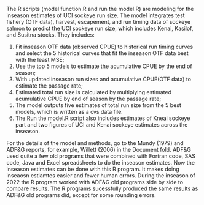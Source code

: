 The R scripts (model function.R and run the model.R) are modeling for the inseason estimates of UCI sockeye run size. The model integrates test fishery (OTF data), harvest, escapement, and run timing data of sockeye salmon to predict the UCI sockeye run size, which includes Kenai, Kasilof, and Susitna stocks. They includes:
1) Fit inseason OTF data (observed CPUE) to historical run timing curves and select the 5 historical curves that fit the inseason OTF data best with the least MSE; 
2) Use the top 5 models to estimate the acumulative CPUE by the end of season; 
3) With updated inseason run sizes and acumulative CPUE(OTF data) to estimate the passage rate; 
4) Estimated total run size is calculated by multiplying estimated acumulative CPUE by end of season by the passage rate; 
5) The model outputs five estimates of total run size from the 5 best models, which is written as a cvs data file.
6) The Run the model.R script also includes estimates of Kneai sockeye part and two figures of UCI and Kenai sockeye estimates across the inseason. 

For the details of the model and methods, go to the Mundy (1979) and ADF&G reports, for example, Willett (2006) in the Document fold. ADF&G used quite a few old programs that were combined with Fortran code, SAS code, Java and Excel spreadsheets to do the inseason estimates. Now the inseason estimates can be done with this R program. It makes doing inseaosn estiamtes easier and fewer human errors. During the inseason of 2022 the R program worked with ADF&G old programs side by side to compare results. The R programs sucessfully produced the same results as ADF&G old programs did, except for some rounding errors. 
